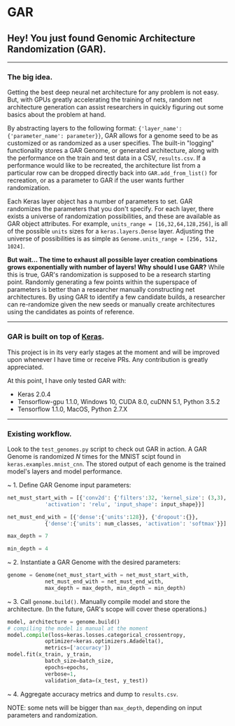 # GAR
## Hey! You just found Genomic Architecture Randomization (GAR).

---
### The big idea.

Getting the best deep neural net architecture for any problem is not easy. But, with GPUs greatly accelerating the training of nets, random net architecture generation can assist researchers in quickly figuring out some basics about the problem at hand.

By abstracting layers to the following format: ```{'layer_name': {'parameter_name': parameter}}```, GAR allows for a genome seed to be as customized or as randomized as a user specifies. The built-in "logging" functionality stores a GAR Genome, or generated architecture, along with the performance on the train and test data in a CSV, `results.csv`. If a performance would like to be recreated, the architecture list from a particular row can be dropped directly back into `GAR.add_from_list()` for recreation, or as a parameter to GAR if the user wants further randomization.

Each Keras layer object has a number of parameters to set. GAR randomizes the parameters that you don't specify. For each layer, there exists a universe of randomization possibilities, and these are available as GAR object attributes. For example, `units_range = [16,32,64,128,256]`, is all of the possible `units` sizes for a `keras.layers.Dense` layer. Adjusting the universe of possibilities is as simple as `Genome.units_range = [256, 512, 1024]`.

**But wait... The time to exhaust all possible layer creation combinations grows exponentially with number of layers! Why should I use GAR?**
While this is true, GAR's randomization is supposed to be a research starting point. Randomly generating a few points within the superspace of parameters is better than a researcher manually constructing net architectures. By using GAR to identify a few candidate builds, a researcher can re-randomize given the new seeds or manually create architectures using the candidates as points of reference.

---
### GAR is built on top of [Keras](https://github.com/fchollet/keras).

This project is in its very early stages at the moment and will be improved upon whenever I have time or receive PRs. Any contribution is greatly appreciated.

At this point, I have only tested GAR with:
  - Keras 2.0.4
  - Tensorflow-gpu 1.1.0, Windows 10, CUDA 8.0, cuDNN 5.1, Python 3.5.2
  - Tensorflow 1.1.0, MacOS, Python 2.7.X

---
### Existing workflow.

Look to the `test_genomes.py` script to check out GAR in action. A GAR Genome is randomized *N* times for the MNIST scipt found in `keras.examples.mnist_cnn`. The stored output of each genome is the trained model's layers and model performance.

~ 1. Define GAR Genome input parameters:

```python
net_must_start_with = [{'conv2d': {'filters':32, 'kernel_size': (3,3),
            'activation': 'relu', 'input_shape': input_shape}}]

net_must_end_with = [{'dense':{'units':128}}, {'dropout':{}},
            {'dense':{'units': num_classes, 'activation': 'softmax'}}]

max_depth = 7

min_depth = 4
```

~ 2. Instantiate a GAR Genome with the desired parameters:

```python
genome = Genome(net_must_start_with = net_must_start_with,
            net_must_end_with = net_must_end_with,
            max_depth = max_depth, min_depth = min_depth)
```
~ 3. Call `genome.build()`. Manually compile model and store the architecture. (In the future, GAR's scope will cover these operations.)
```python
model, architecture = genome.build()
# compiling the model is manual at the moment
model.compile(loss=keras.losses.categorical_crossentropy,
            optimizer=keras.optimizers.Adadelta(),
            metrics=['accuracy'])
model.fit(x_train, y_train,
            batch_size=batch_size,
            epochs=epochs,
            verbose=1,
            validation_data=(x_test, y_test))
```
~ 4. Aggregate accuracy metrics and dump to `results.csv`.

NOTE: some nets will be bigger than `max_depth`, depending on input parameters and randomization.
